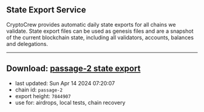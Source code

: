 ## State Export Service
CryptoCrew provides automatic daily state exports for all chains we validate. State export files can be used as genesis files and are a snapshot of the current blockchain state, including all validators, accounts, balances and delegations.

---
**Download: [passage-2 state export](https://dl-eu2.ccvalidators.com/SERVICE/passage/passage-2_export_7844907.json)**
---

- last updated: Sun Apr 14 2024 07:20:07
- chain id: `passage-2`
- export height: `7844907`
- use for: airdrops, local tests, chain recovery
